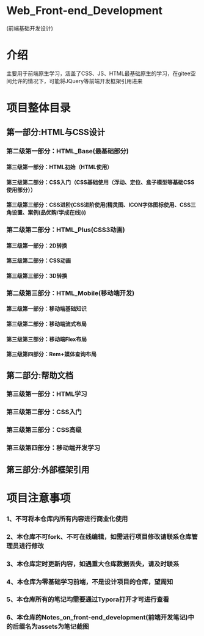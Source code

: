 # Web_Front-end_Development
(前端基础开发设计)
# 介绍
主要用于前端原生学习，涵盖了CSS、JS、HTML最基础原生的学习，在gitee空间允许的情况下，可能将JQuery等前端开发框架引用进来    
# 项目整体目录  
## 第一部分:HTML与CSS设计
    
### 第二级第一部分：HTML_Base(最基础部分)  
#### 第三级第一部分：HTML初始（HTML使用）  
#### 第三级第二部分：CSS入门（CSS基础使用（浮动、定位、盒子模型等基础CSS使用部分））  
#### 第三级第三部分：CSS进阶(CSS进阶使用(精灵图、ICON字体图标使用、CSS三角设置、案例(品优购/学成在线)))  
   
### 第二级第二部分：HTML_Plus(CSS3动画)  
#### 第三级第一部分：2D转换  
#### 第三级第二部分：CSS动画  
#### 第三级第三部分：3D转换  
    
### 第二级第三部分：HTML_Mobile(移动端开发)  
#### 第三级第一部分：移动端基础知识  
#### 第三级第二部分：移动端流式布局  
#### 第三级第三部分：移动端Flex布局  
#### 第三级第四部分：Rem+媒体查询布局  

## 第二部分:帮助文档
### 第三级第一部分：HTML学习  
### 第三级第二部分：CSS入门   
### 第三级第三部分：CSS高级  
### 第三级第四部分：移动端开发学习  
## 第三部分:外部框架引用
# 项目注意事项
### 1、不可将本仓库内所有内容进行商业化使用  
### 2、本仓库不可fork、不可在线编辑，如需进行项目修改请联系仓库管理员进行修改  
### 3、本仓库定时更新内容，如遇重大仓库数据丢失，请及时联系  
### 4、本仓库为零基础学习前端，不是设计项目的仓库，望周知  
### 5、本仓库所有的笔记均需要通过Typora打开才可进行查看  
### 6、本仓库的Notes_on_front-end_development(前端开发笔记)中的后缀名为assets为笔记截图  
